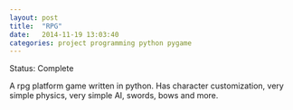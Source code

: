 ```yaml
---
layout: post
title:  "RPG"
date:   2014-11-19 13:03:40
categories: project programming python pygame
---
```

Status: Complete

A rpg platform game written in python. 
Has character customization, very simple physics, very simple AI, swords, bows and more.